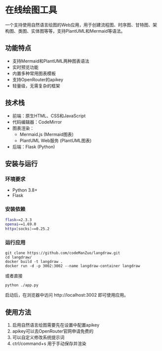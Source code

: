 # 在线绘图工具

一个支持使用自然语言绘图的Web应用，用于创建流程图、时序图、甘特图、架构图、类图、实体图等等，支持PlantUML和Mermaid等语法。

## 功能特点

- 支持Mermaid和PlantUML两种图表语法
- 实时预览功能
- 内置多种常用图表模板
- 支持OpenRouter的apikey
- 轻量级，无需复杂的框架

## 技术栈

- 前端：原生HTML、CSS和JavaScript
- 代码编辑器：CodeMirror
- 图表渲染：
  - Mermaid.js (Mermaid图表)
  - PlantUML Web服务 (PlantUML图表)
- 后端：Flask (Python)

## 安装与运行

### 环境要求

- Python 3.8+
- Flask

### 安装依赖

```bash
flask==2.3.3 
openai==1.69.0
httpx[socks]==0.25.2
```


### 运行应用

```
git clone https://github.com/codeManZuo/langdraw.git
cd langdraw/
docker build -t langdraw .
docker run -d -p 3002:3002 --name langdraw-container langdraw
```

或者直接

```
python ./app.py
```


启动后，在浏览器中访问 http://localhost:3002 即可使用应用。

## 使用方法

1. 启用自然语言绘图需要先在设置中配置apikey
2. apikey可以去OpenRouter官网申请免费的
3. 可以自定义修改系统提示词
4. ctrl/command+s 用于手动保存并渲染